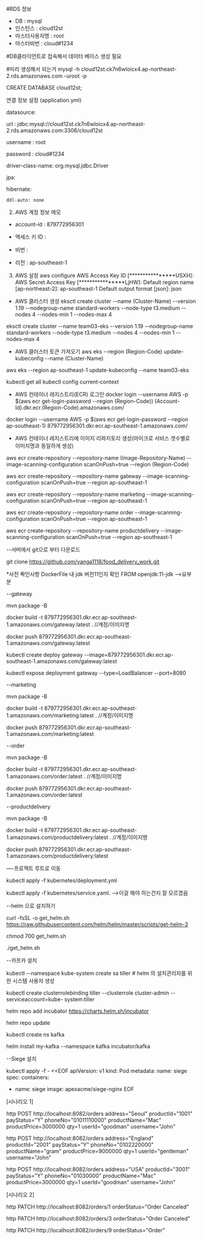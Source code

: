 #RDS 정보
 - DB : mysql
 - 인스턴스 : cloud12st
 - 마스터사용자명 : root
 - 마스터비번 : cloud#1234

#DB클라이언트로 접속해서 데이터 베이스 생성 필요

#미리 생성해서 되는거
mysql -h cloud12st.ck7n6wloicx4.ap-northeast-2.rds.amazonaws.com -uroot -p


CREATE DATABASE cloud12st;


연결 정보 설정 (application.yml)

datasource:

  url : jdbc:mysql://cloud12st.ck7n6wloicx4.ap-northeast-2.rds.amazonaws.com:3306/cloud12st
  
  
  username : root
  
  password : cloud#1234
  
  driver-class-name: org.mysql.jdbc.Driver
  

jpa:

  hibernate:
  
    ddl-auto: none
    


2. AWS 계정 정보 메모
 
 - account-id : 879772956301
 
 - 액세스 키 ID : 
 
 - 비번 : 
 
 - 리전 : ap-southeast-1

3. AWS 설정
aws configure
AWS Access Key ID [****************USXH]: 
AWS Secret Access Key [****************LjHW]: 
Default region name [ap-northeast-2]: ap-southeast-1
Default output format [json]: json


- AWS 클러스터 생성
eksctl create cluster --name (Cluster-Name) --version 1.19 --nodegroup-name standard-workers --node-type t3.medium --nodes 4 --nodes-min 1 --nodes-max 4

eksctl create cluster --name team03-eks --version 1.19 --nodegroup-name standard-workers --node-type t3.medium --nodes 4 --nodes-min 1 --nodes-max 4


- AWS 클러스터 토큰 가져오기
aws eks --region (Region-Code) update-kubeconfig --name (Cluster-Name)

aws eks --region ap-southeast-1 update-kubeconfig --name team03-eks

kubectl get all
kubectl config current-context


- AWS 컨테이너 레지스트리(ECR) 로그인
docker login --username AWS -p $(aws ecr get-login-password --region (Region-Code)) (Account-Id).dkr.ecr.(Region-Code).amazonaws.com/

docker login --username AWS -p $(aws ecr get-login-password --region ap-southeast-1) 879772956301.dkr.ecr.ap-southeast-1.amazonaws.com/



- AWS 컨테이너 레지스트리에 이미지 리파지토리 생성(마이크로 서비스 갯수별로 이미지명과 동일하게 생성)

aws ecr create-repository --repository-name (Image-Repository-Name) --image-scanning-configuration scanOnPush=true --region (Region-Code)

aws ecr create-repository --repository-name gateway --image-scanning-configuration scanOnPush=true --region ap-southeast-1

aws ecr create-repository --repository-name marketing --image-scanning-configuration scanOnPush=true --region ap-southeast-1

aws ecr create-repository --repository-name order --image-scanning-configuration scanOnPush=true --region ap-southeast-1

aws ecr create-repository --repository-name productdelivery --image-scanning-configuration scanOnPush=true --region ap-southeast-1


--서버에서 git으로 부터 다운로드

git clone https://github.com/yanga1118/food_delivery_work.git

*사전 퐉인사항
DockerFile 내 jdk 버전11인지 확인
FROM openjdk:11-jdk -->요부분

--gateway

mvn package -B

docker build -t 879772956301.dkr.ecr.ap-southeast-1.amazonaws.com/gateway:latest .  //계정/이미지명

docker push 879772956301.dkr.ecr.ap-southeast-1.amazonaws.com/gateway:latest

kubectl create deploy gateway --image=879772956301.dkr.ecr.ap-southeast-1.amazonaws.com/gateway:latest

kubectl expose deployment gateway --type=LoadBalancer --port=8080


--marketing

mvn package -B

docker build -t 879772956301.dkr.ecr.ap-southeast-1.amazonaws.com/marketing:latest .  //계정/이미지명

docker push 879772956301.dkr.ecr.ap-southeast-1.amazonaws.com/marketing:latest


--order

mvn package -B

docker build -t 879772956301.dkr.ecr.ap-southeast-1.amazonaws.com/order:latest .  //계정/이미지명

docker push 879772956301.dkr.ecr.ap-southeast-1.amazonaws.com/order:latest


--productdelivery

mvn package -B

docker build -t 879772956301.dkr.ecr.ap-southeast-1.amazonaws.com/productdelivery:latest .  //계정/이미지명

docker push 879772956301.dkr.ecr.ap-southeast-1.amazonaws.com/productdelivery:latest


—-프로젝트 루트로 이동

kubectl apply -f kubernetes/deployment.yml

kubectl apply -f kubernetes/service.yaml. —->이걸 해야 하는건지 잘 모르겠음


--helm 으로 설치하기

curl -fsSL -o get_helm.sh https://raw.githubusercontent.com/helm/helm/master/scripts/get-helm-3

chmod 700 get_helm.sh

./get_helm.sh


--카프카 설치

kubectl --namespace kube-system create sa tiller      # helm 의 설치관리자를 위한 시스템 사용자 생성

kubectl   create   clusterrolebinding   tiller   --clusterrole   cluster-admin   --serviceaccount=kube-
system:tiller

helm repo add incubator https://charts.helm.sh/incubator

helm repo update

kubectl create ns kafka

helm install my-kafka --namespace kafka incubator/kafka


--Siege 설치

kubectl apply -f - <<EOF
apiVersion: v1
kind: Pod
metadata:
  name: siege
spec:
  containers:
  - name: siege
    image: apexacme/siege-nginx
EOF
                         
[시나리오 1]
                         
http POST http://localhost:8082/orders address="Seoul" productId="1001" payStatus="Y" phoneNo="01011110000" productName="Mac" productPrice=3000000 qty=1 userId="goodman" username="John"
                         
http POST http://localhost:8082/orders address="England" productId="2001" payStatus="Y" phoneNo="0102220000" productName="gram" productPrice=9000000 qty=1 userId="gentleman" username="John"
                         
http POST http://localhost:8082/orders address="USA" productId="3001" payStatus="Y" phoneNo="01030000" productName="Mac" productPrice=3000000 qty=1 userId="goodman" username="John"
                         
[시나리오 2]
                         
http PATCH http://localhost:8082/orders/1 orderStatus="Order Canceled"
                         
http PATCH http://localhost:8082/orders/3 orderStatus="Order Canceled"
                         
http PATCH http://localhost:8082/orders/9 orderStatus="Order"
                         
